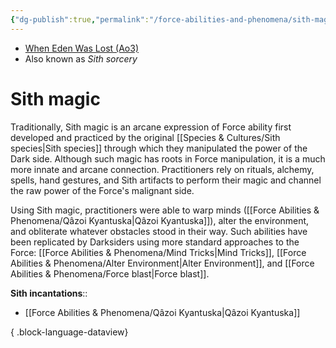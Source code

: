 ```yaml
---
{"dg-publish":true,"permalink":"/force-abilities-and-phenomena/sith-magic/","tags":["forcepower"]}
---
```


- [When Eden Was Lost (Ao3)](https://archiveofourown.org/works/19334440/chapters/45992584)
- Also known as *Sith sorcery*
# Sith magic
Traditionally, Sith magic is an arcane expression of Force ability first developed and practiced by the original [[Species & Cultures/Sith species\|Sith species]] through which they manipulated the power of the Dark side. Although such magic has roots in Force manipulation, it is a much more innate and arcane connection. Practitioners rely on rituals, alchemy, spells, hand gestures, and Sith artifacts to perform their magic and channel the raw power of the Force's malignant side. 

Using Sith magic, practitioners were able to warp minds ([[Force Abilities & Phenomena/Qâzoi Kyantuska\|Qâzoi Kyantuska]]), alter the environment, and obliterate whatever obstacles stood in their way. Such abilities have been replicated by Darksiders using more standard approaches to the Force: [[Force Abilities & Phenomena/Mind Tricks\|Mind Tricks]], [[Force Abilities & Phenomena/Alter Environment\|Alter Environment]], and [[Force Abilities & Phenomena/Force blast\|Force blast]]. 

**Sith incantations**::
- [[Force Abilities & Phenomena/Qâzoi Kyantuska\|Qâzoi Kyantuska]]

{ .block-language-dataview}